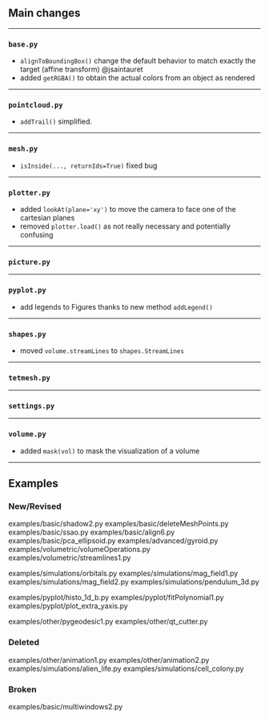## Main changes

---
### `base.py`
- `alignToBoundingBox()` change the default behavior to match exactly the target (affine transform) @jsaintauret
- added `getRGBA()` to obtain the actual colors from an object as rendered

---
### `pointcloud.py`
- `addTrail()` simplified.

---
### `mesh.py`
- `isInside(..., returnIds=True)` fixed bug

---
### `plotter.py`
- added `lookAt(plane='xy')` to move the camera to face one of the cartesian planes
- removed `plotter.load()` as not really necessary and potentially confusing

---
### `picture.py`

---
### `pyplot.py`
- add legends to Figures thanks to new method `addLegend()`

---
### `shapes.py`
- moved `volume.streamLines` to `shapes.StreamLines`

---
### `tetmesh.py`


---
### `settings.py`

---
### `volume.py`
- added `mask(vol)` to mask the visualization of a volume


-------------------------
## Examples

### New/Revised
examples/basic/shadow2.py
examples/basic/deleteMeshPoints.py
examples/basic/ssao.py
examples/basic/align6.py
examples/basic/pca_ellipsoid.py
examples/advanced/gyroid.py
examples/volumetric/volumeOperations.py
examples/volumetric/streamlines1.py

examples/simulations/orbitals.py
examples/simulations/mag_field1.py
examples/simulations/mag_field2.py
examples/simulations/pendulum_3d.py

examples/pyplot/histo_1d_b.py
examples/pyplot/fitPolynomial1.py
examples/pyplot/plot_extra_yaxis.py

examples/other/pygeodesic1.py
examples/other/qt_cutter.py


### Deleted
examples/other/animation1.py
examples/other/animation2.py
examples/simulations/alien_life.py
examples/simulations/cell_colony.py


### Broken
examples/basic/multiwindows2.py







